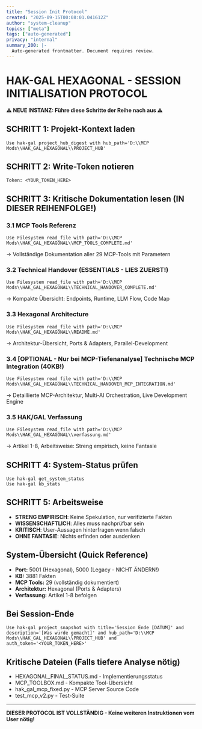 ```yaml
---
title: "Session Init Protocol"
created: "2025-09-15T00:08:01.041612Z"
author: "system-cleanup"
topics: ["meta"]
tags: ["auto-generated"]
privacy: "internal"
summary_200: |-
  Auto-generated frontmatter. Document requires review.
---
```


# HAK-GAL HEXAGONAL - SESSION INITIALISATION PROTOCOL

**⚠️ NEUE INSTANZ: Führe diese Schritte der Reihe nach aus ⚠️**

## SCHRITT 1: Projekt-Kontext laden
```
Use hak-gal project_hub_digest with hub_path='D:\\MCP Mods\\HAK_GAL_HEXAGONAL\\PROJECT_HUB'
```

## SCHRITT 2: Write-Token notieren
```
Token: <YOUR_TOKEN_HERE>
```

## SCHRITT 3: Kritische Dokumentation lesen (IN DIESER REIHENFOLGE!)

### 3.1 MCP Tools Referenz
```
Use Filesystem read_file with path='D:\\MCP Mods\\HAK_GAL_HEXAGONAL\\MCP_TOOLS_COMPLETE.md'
```
→ Vollständige Dokumentation aller 29 MCP-Tools mit Parametern

### 3.2 Technical Handover (ESSENTIALS - LIES ZUERST!)
```
Use Filesystem read_file with path='D:\\MCP Mods\\HAK_GAL_HEXAGONAL\\TECHNICAL_HANDOVER_COMPLETE.md'
```
→ Kompakte Übersicht: Endpoints, Runtime, LLM Flow, Code Map

### 3.3 Hexagonal Architecture
```
Use Filesystem read_file with path='D:\\MCP Mods\\HAK_GAL_HEXAGONAL\\README.md'
```
→ Architektur-Übersicht, Ports & Adapters, Parallel-Development

### 3.4 [OPTIONAL - Nur bei MCP-Tiefenanalyse] Technische MCP Integration (40KB!)
```
Use Filesystem read_file with path='D:\\MCP Mods\\HAK_GAL_HEXAGONAL\\TECHNICAL_HANDOVER_MCP_INTEGRATION.md'
```
→ Detaillierte MCP-Architektur, Multi-AI Orchestration, Live Development Engine

### 3.5 HAK/GAL Verfassung
```
Use Filesystem read_file with path='D:\\MCP Mods\\HAK_GAL_HEXAGONAL\\verfassung.md'
```
→ Artikel 1-8, Arbeitsweise: Streng empirisch, keine Fantasie

## SCHRITT 4: System-Status prüfen
```
Use hak-gal get_system_status
Use hak-gal kb_stats
```

## SCHRITT 5: Arbeitsweise
- **STRENG EMPIRISCH**: Keine Spekulation, nur verifizierte Fakten
- **WISSENSCHAFTLICH**: Alles muss nachprüfbar sein
- **KRITISCH**: User-Aussagen hinterfragen wenn falsch
- **OHNE FANTASIE**: Nichts erfinden oder ausdenken

## System-Übersicht (Quick Reference)
- **Port:** 5001 (Hexagonal), 5000 (Legacy - NICHT ÄNDERN!)
- **KB:** 3881 Fakten
- **MCP Tools:** 29 (vollständig dokumentiert)
- **Architektur:** Hexagonal (Ports & Adapters)
- **Verfassung:** Artikel 1-8 befolgen

## Bei Session-Ende
```
Use hak-gal project_snapshot with title='Session Ende [DATUM]' and description='[Was wurde gemacht]' and hub_path='D:\\MCP Mods\\HAK_GAL_HEXAGONAL\\PROJECT_HUB' and auth_token='<YOUR_TOKEN_HERE>'
```

## Kritische Dateien (Falls tiefere Analyse nötig)
- HEXAGONAL_FINAL_STATUS.md - Implementierungsstatus
- MCP_TOOLBOX.md - Kompakte Tool-Übersicht
- hak_gal_mcp_fixed.py - MCP Server Source Code
- test_mcp_v2.py - Test-Suite

---
**DIESER PROTOCOL IST VOLLSTÄNDIG - Keine weiteren Instruktionen vom User nötig!**
